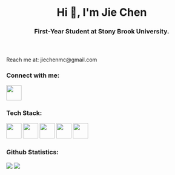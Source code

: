 <!-- Header -->
<header>
    <h1 align="center">Hi 👋, I'm Jie Chen</h1>
    <h3 align="center">First-Year Student at Stony Brook University.</h3>
</header>

<!-- About Me -->
<section id="About_Me">
    Reach me at: jiechenmc@gmail.com
</section>

<!-- Connect With Me -->
<section id="Connect_With_Me">
    <h3>Connect with me:</h3>
    <a href="https://www.linkedin.com/in/jie-chensbu/" target="blank"><img height="40" width="40" src="https://cdn.jsdelivr.net/gh/devicons/devicon/icons/linkedin/linkedin-original.svg" /></a>
</section>

<!-- Tech Stack -->
<section>
    <h3>Tech Stack:</h3>
        <img height="40" width="40" src="https://cdn.jsdelivr.net/gh/devicons/devicon/icons/python/python-original-wordmark.svg" />
        <img height="40" width="40" src="https://cdn.jsdelivr.net/gh/devicons/devicon/icons/vscode/vscode-original-wordmark.svg" />
        <img height="40" width="40" src="https://cdn.jsdelivr.net/gh/devicons/devicon/icons/ubuntu/ubuntu-plain-wordmark.svg" />
        <img height="40" width="40" src="https://cdn.jsdelivr.net/gh/devicons/devicon/icons/react/react-original-wordmark.svg" />
        <img height="40" width="40" src="https://cdn.jsdelivr.net/gh/devicons/devicon/icons/nodejs/nodejs-original-wordmark.svg" />






</section>
<!-- Github Statistics -->
<section id="Github_Statistics">
    <h3>Github Statistics:</h3>
    <img align="center" src="https://github-readme-stats.vercel.app/api?username=jiechenmc&show_icons=true&count_prive=true" /></a>
    <img align="center" src="https://github-readme-stats.vercel.app/api/top-langs/?username=jiechenmc&layout=compact" /></a>
</section>
